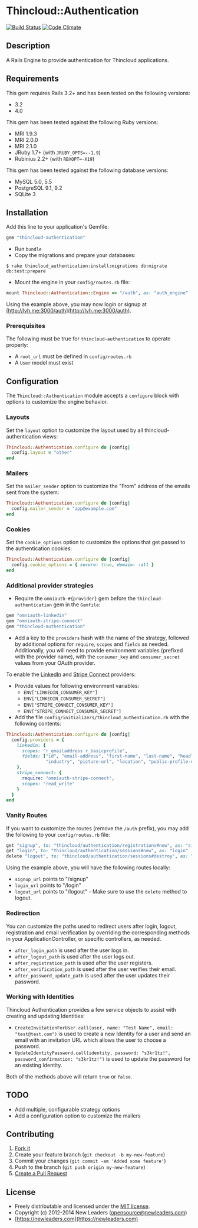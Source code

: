 # Thincloud::Authentication

[![Build Status](https://secure.travis-ci.org/newleaders/thincloud-authentication.png)](http://travis-ci.org/newleaders/thincloud-authentication) [![Code Climate](https://codeclimate.com/github/newleaders/thincloud-authentication.png)](https://codeclimate.com/github/newleaders/thincloud-authentication)

## Description

A Rails Engine to provide authentication for Thincloud applications.

## Requirements

This gem requires Rails 3.2+ and has been tested on the following versions:

* 3.2
* 4.0

This gem has been tested against the following Ruby versions:

* MRI 1.9.3
* MRI 2.0.0
* MRI 2.1.0
* JRuby 1.7+ (with `JRUBY_OPTS=--1.9`)
* Rubinius 2.2+ (with `RBXOPT=-X19`)

This gem has been tested against the following database versions:

* MySQL 5.0, 5.5
* PostgreSQL 9.1, 9.2
* SQLite 3


## Installation

Add this line to your application's Gemfile:

``` ruby
gem "thincloud-authentication"
```

* Run `bundle`
* Copy the migrations and prepare your databases:

```
$ rake thincloud_authentication:install:migrations db:migrate db:test:prepare
```

* Mount the engine in your `config/routes.rb` file:

```ruby
mount Thincloud::Authentication::Engine => "/auth", as: "auth_engine"
```

Using the example above, you may now login or signup at [http://lvh.me:3000/auth](http://lvh.me:3000/auth).

### Prerequisites

The following must be true for `thincloud-authentication` to operate properly:

* A `root_url` must be defined in `config/routes.rb`
* A `User` model must exist


## Configuration

The `Thincloud::Authentication` module accepts a `configure` block with options to customize the engine behavior.


### Layouts

Set the `layout` option to customize the layout used by all thincloud-authentication views:

```ruby
Thincloud::Authentication.configure do |config|
  config.layout = "other"
end
```

### Mailers

Set the `mailer_sender` option to customize the "From" address of the emails sent from the system:

```ruby
Thincloud::Authentication.configure do |config|
  config.mailer_sender = "app@example.com"
end
```

### Cookies

Set the `cookie_options` option to customize the options that get passed to the authentication cookies:

```ruby
Thincloud::Authentication.configure do |config|
  config.cookie_options = { secure: true, domain: :all }
end
```


### Additional provider strategies

* Require the `omniauth-#{provider}` gem before the `thincloud-authentication` gem in the `Gemfile`:

```ruby
gem "omniauth-linkedin"
gem "omniauth-stripe-connect"
gem "thincloud-authentication"
```

* Add a key to the `providers` hash with the name of the strategy, followed by additional options for `require`, `scopes` and `fields` as needed. Additionally, you will need to provide environment variables (prefixed with the provider name), with the `consumer_key` and `consumer_secret` values from your OAuth provider.

To enable the [LinkedIn](https://github.com/skorks/omniauth-linkedin) and [Stripe Connect](https://github.com/isaacsanders/omniauth-stripe-connect) providers:

* Provide values for following environment variables:
    * `ENV["LINKEDIN_CONSUMER_KEY"]`
    * `ENV["LINKEDIN_CONSUMER_SECRET"]`
    * `ENV["STRIPE_CONNECT_CONSUMER_KEY"]`
    * `ENV["STRIPE_CONNECT_CONSUMER_SECRET"]`
* Add the file `config/initializers/thincloud_authentication.rb` with the following contents:

```ruby
Thincloud::Authentication.configure do |config|
  config.providers = {
    linkedin: {
      scopes: "r_emailaddress r_basicprofile",
      fields: ["id", "email-address", "first-name", "last-name", "headline",
               "industry", "picture-url", "location", "public-profile-url"]
    },
    stripe_connect: {
      require: "omniauth-stripe-connect",
      scopes: "read_write"
    }
  }
end
```


### Vanity Routes

If you want to customize the routes (remove the `/auth` prefix), you may add the following to your `config/routes.rb` file:

```ruby
get "signup", to: "thincloud/authentication/registrations#new", as: "signup"
get "login", to: "thincloud/authentication/sessions#new", as: "login"
delete "logout", to: "thincloud/authentication/sessions#destroy", as: "logout"
```

Using the example above, you will have the following routes locally:

* `signup_url` points to "/signup"
* `login_url` points to "/login"
* `logout_url` points to "/logout" - Make sure to use the `delete` method to logout.


### Redirection

You can customize the paths used to redirect users after login, logout, registration and email verification by overriding the corresponding methods in your ApplicationController, or specific controllers, as needed.

* `after_login_path` is used after the user logs in.
* `after_logout_path` is used after the user logs out.
* `after_registration_path` is used after the user registers.
* `after_verification_path` is used after the user verifies their email.
* `after_password_update_path` is used after the user updates their password.

### Working with Identities

Thincloud Authentication provides a few service objects to assist with creating and updating Identities:

* `CreateInvitationForUser.call(user, name: "Test Name", email: "test@test.com")` is used to create a new Identity for a user and send an email with an invitation URL which allows the user to choose a password.
* `UpdateIdentityPassword.call(identity, password: "s3kr1tz!", password_confirmation: "s3kr1tz!")` is used to update the password for an existing Identity.

Both of the methods above will return `true` or `false`.


## TODO

* Add multiple, configurable strategy options
* Add a configuration option to customize the mailers


## Contributing

1. [Fork it](https://github.com/newleaders/thincloud-authentication/fork_select)
2. Create your feature branch (`git checkout -b my-new-feature`)
3. Commit your changes (`git commit -am 'Added some feature'`)
4. Push to the branch (`git push origin my-new-feature`)
5. [Create a Pull Request](https://github.com/newleaders/thincloud-authentication/pull/new)


## License

* Freely distributable and licensed under the [MIT license](http://newleaders.mit-license.org/2012-2014/license.html).
* Copyright (c) 2012-2014 New Leaders ([opensource@newleaders.com](opensource@newleaders.com))
* [https://newleaders.com](https://newleaders.com)
